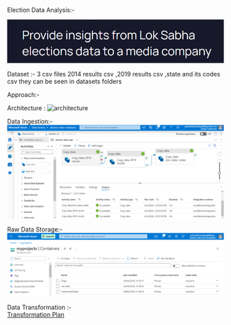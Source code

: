 Election Data Analysis:- 

![Problem Statement](./screenshots/Challenge.PNG) 

Dataset :- 
3 csv files 
2014 results csv ,2019 results csv ,state and its codes csv 
they can be seen in datasets folders 

Approach:- 

Architecture :
![architecture](./screenshots/lokasabha-etl-azure.png) 

Data Ingestion:- 
![data factory pipeline](./screenshots/data-ingestion.PNG) 


Raw Data Storage:-
![Data lake gen 2](./screenshots/storage-container.PNG) 
 

Data Transformation :-  
[Transformation Plan](./dims_facts_spec_plan)